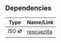 ## Dependencies

| Type         | Name/Link    |
|-------------------|--------------|
| ISO 💿| [rescuezilla](https://rescuezilla.com/download)  |
